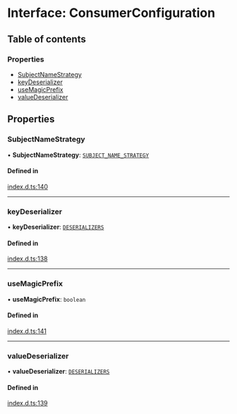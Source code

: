 # Interface: ConsumerConfiguration

## Table of contents

### Properties

- [SubjectNameStrategy](ConsumerConfiguration.md#subjectnamestrategy)
- [keyDeserializer](ConsumerConfiguration.md#keydeserializer)
- [useMagicPrefix](ConsumerConfiguration.md#usemagicprefix)
- [valueDeserializer](ConsumerConfiguration.md#valuedeserializer)

## Properties

### SubjectNameStrategy

• **SubjectNameStrategy**: [`SUBJECT_NAME_STRATEGY`](../enums/SUBJECT_NAME_STRATEGY.md)

#### Defined in

[index.d.ts:140](https://github.com/mostafa/xk6-kafka/blob/1eb698c/index.d.ts#L140)

___

### keyDeserializer

• **keyDeserializer**: [`DESERIALIZERS`](../enums/DESERIALIZERS.md)

#### Defined in

[index.d.ts:138](https://github.com/mostafa/xk6-kafka/blob/1eb698c/index.d.ts#L138)

___

### useMagicPrefix

• **useMagicPrefix**: `boolean`

#### Defined in

[index.d.ts:141](https://github.com/mostafa/xk6-kafka/blob/1eb698c/index.d.ts#L141)

___

### valueDeserializer

• **valueDeserializer**: [`DESERIALIZERS`](../enums/DESERIALIZERS.md)

#### Defined in

[index.d.ts:139](https://github.com/mostafa/xk6-kafka/blob/1eb698c/index.d.ts#L139)
